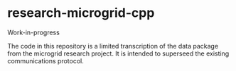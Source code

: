# research-microgrid-cpp

Work-in-progress

The code in this repository is a limited transcription of the data package from the microgrid research project. It is intended to superseed the existing communications protocol.
